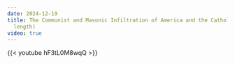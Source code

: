 ```yaml
---
date: 2024-12-19
title: The Communist and Masonic Infiltration of America and the Catholic Church (full
  length)
video: true
---
```



{{< youtube hF3tL0M8wqQ >}}
